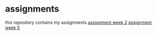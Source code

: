 # assignments
this repository contains my assignments
[assignment week 2](https://github.com/EvelinevanHouwelingen/assignments/blob/master/Assignment_week_2%20(5).ipynb)
[assignment week 5](https://github.com/EvelinevanHouwelingen/assignments/blob/master/Assignment_week_5.ipynb)
